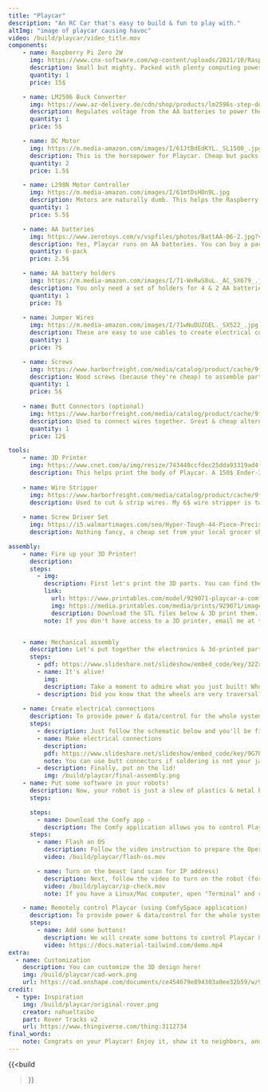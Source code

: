 ```yaml
---
title: "Playcar"
description: "An RC Car that's easy to build & fun to play with."
altImg: "image of playcar causing havoc"
video: /build/playcar/video_title.mov
components:
    - name: Raspberry Pi Zero 2W
      img: https://www.cnx-software.com/wp-content/uploads/2021/10/Raspberry-Pi-Zero-2-W-board.jpg
      description: Small but mighty. Packed with plenty computing power, this bad boy controls are of the motor operations.
      quantity: 1
      price: 15$

    - name: LM2596 Buck Converter
      img: https://www.az-delivery.de/cdn/shop/products/lm2596s-step-down-dc-dc-buck-converter-mit-3-stelliger-digitalanzeige-976017_grande.jpg?v=1679398935
      description: Regulates voltage from the AA batteries to power the Raspberry Pi
      quantity: 1
      price: 5$

    - name: DC Motor
      img: https://m.media-amazon.com/images/I/61JtBdEdKYL._SL1500_.jpg
      description: This is the horsepower for Playcar. Cheap but packs a punch. 
      quantity: 2
      price: 1.5$

    - name: L298N Motor Controller
      img: https://m.media-amazon.com/images/I/61mtDsHOn9L.jpg
      description: Motors are naturally dumb. This helps the Raspberry Pi "talk" to the motors more effectively.
      quantity: 1
      price: 5.5$

    - name: AA batteries
      img: https://www.zerotoys.com/v/vspfiles/photos/BattAA-06-2.jpg?v-cache=1611577815
      description: Yes, Playcar runs on AA batteries. You can buy a pack with your eyes closed.
      quantity: 6-pack
      price: 2.5$

    - name: AA battery holders
      img: https://m.media-amazon.com/images/I/71-WxRwS8uL._AC_SX679_.jpg
      description: You only need a set of holders for 4 & 2 AA batteries. But they only sell a pack on Amazon.
      quantity: 1
      price: 7$
     
    - name: Jumper Wires
      img: https://m.media-amazon.com/images/I/71wNuDUZGEL._SX522_.jpg
      description: These are easy to use cables to create electrical connections. TLDR - jumper cables make car goes brrr. A pack will last you 10 projects
      quantity: 1
      price: 7$

    - name: Screws
      img: https://www.harborfreight.com/media/catalog/product/cache/9fc4a8332f9638515cd199dd0f9238da/i/m/image_20117.jpg
      description: Wood screws (because they're cheap) to assemble parts together. A pack will last you years worth of projects.
      quantity: 1
      price: 5$ 
    
    - name: Butt Connectors (optional)
      img: https://www.harborfreight.com/media/catalog/product/cache/9fc4a8332f9638515cd199dd0f9238da/i/m/image_20121.jpg
      description: Used to connect wires together. Great & cheap alternatives to soldering. If you already have a soldering iron & solder, you can skip this.
      quantity: 1
      price: 12$

tools:
    - name: 3D Printer
      img: https://www.cnet.com/a/img/resize/743440ccfdec25dda93319ad4f362ae162bfffd0/hub/2022/09/06/f166bd01-ea0b-499f-bdc9-7d156e8e5cce/img-2138.jpg?auto=webp&width=1200
      description: This helps print the body of Playcar. A 150$ Ender-3 printer can last for years (at least mine does).
    
    - name: Wire Stripper
      img: https://www.harborfreight.com/media/catalog/product/cache/9fc4a8332f9638515cd199dd0f9238da/9/8/98410_W3.jpg
      description: Used to cut & strip wires. My 6$ wire stripper is two year old & still working fine.
    
    - name: Screw Driver Set
      img: https://i5.walmartimages.com/seo/Hyper-Tough-44-Piece-Precision-Multi-type-Screwdriver-Bits-Set-TS99913A_f23c0e46-f267-48d5-87fe-17ea92e2884f.72e98357c6fd8c95fd22e454cff128cc.jpeg?odnHeight=2000&odnWidth=2000&odnBg=FFFFFF
      description: Nothing fancy, a cheap set from your local grocer should work. Just make sure you have both hex & flat-head bits.

assembly:
    - name: Fire up your 3D Printer!
      description:
      steps:  
        - img: 
          description: First let's print the 3D parts. You can find the 3d files & instruction in the link below.
          link: 
            url: https://www.printables.com/model/929071-playcar-a-comfy-rc-car
            img: https://media.printables.com/media/prints/929071/images/7083808_0de82f27-33a1-46df-a15f-1c67a5d1877b_2fe5a47f-dc32-49c2-8af4-427d683d0b98/thumbs/inside/1600x1200/jpg/timeline-1_01_00_01_21.webp
            description: Download the STL files below & 3D print them.
          note: If you don't have access to a 3D printer, email me at thomas@comfyspace.tech and I will print for you for free!


    - name: Mechanical assembly
      description: Let's put together the electronics & 3d-printed parts.
      steps:
        - pdf: https://www.slideshare.net/slideshow/embed_code/key/32Zr9IlsBWJlXT?hostedIn=slideshare&page=upload
        - name: It's alive!
          img:
          description: Take a moment to admire what you just built! Whoever designed this must be a genius.
        - description: Did you know that the wheels are very traversal?. Well, now you do!
          
    - name: Create electrical connections
      description: To provide power & data/control for the whole system, we will connect parts together using jumper wires.
      steps:
        - description: Just follow the schematic below and you'll be fine! 
        - name: Make electrical connections
          description: 
          pdf: https://www.slideshare.net/slideshow/embed_code/key/9G7b8gZ3Oh4UbM?hostedIn=slideshare&page=upload
          note: You can use butt connectors if soldering is not your jam!
        - description: Finally, put on the lid!
          img: /build/playcar/final-assembly.png
    - name: Put some software in your robots!
      description: Now, your robot is just a slew of plastics & metal binded together as a stylish paperweight. Let's put some software to make it sentient.
      steps:

      steps:
        - name: Download the Comfy app - 
          description: The Comfy application allows you to control Playcar without buying expensive controller & coding for hours. <a href="https://comfyspace.tech/download">Download</a> & create an account if you have not done so!
      steps:
        - name: Flash an OS
          description: Follow the video instruction to prepare the Operating System (OS).
          video: /build/playcar/flash-os.mov

        - name: Turn on the beast (and scan for IP address)
          description: Next, follow the video to turn on the robot (for the first time), yay!
          video: /build/playcar/ip-check.mov
          note: If you have a Linux/Mac computer, open "Terminal" and run "dig +short comfy.local" instead

    - name: Remotely control Playcar (using ComfySpace application)
      description: To provide power & data/control for the whole system, we will connect parts together using jumper wires.
      steps:
        - name: Add some buttons!
          description: We will create some buttons to control Playcar & have some fun!
          video: https://docs.material-tailwind.com/demo.mp4
extra:
  - name: Customization
    description: You can customize the 3D design here!
    img: /build/playcar/cad-work.png
    url: https://cad.onshape.com/documents/ce454679e894303a0ee32b59/w/9d54d89ffd016244679e1564/e/e174f969d6d1654d10106797?renderMode=0&uiState=6682317baef2f63452943a4b
credit:
  - type: Inspiration
    img: /build/playcar/original-rover.png
    creator: nahueltaibo
    part: Rover Tracks v2
    url: https://www.thingiverse.com/thing:3112734
final_words:
    note: Congrats on your Playcar! Enjoy it, show it to neighbors, and share online. Email me a picture or video at thomas@comfyspace.tech to brighten my day!
---
```

{{<build
>}}